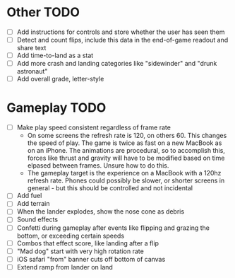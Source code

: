 # Other TODO

- [ ] Add instructions for controls and store whether the user has seen them
- [ ] Detect and count flips, include this data in the end-of-game readout and share text
- [ ] Add time-to-land as a stat
- [ ] Add more crash and landing categories like "sidewinder" and "drunk astronaut"
- [ ] Add overall grade, letter-style

# Gameplay TODO

- [ ] Make play speed consistent regardless of frame rate
  - On some screens the refresh rate is 120, on others 60. This changes the speed of play. The game is twice as fast on a new MacBook as on an iPhone. The animations are procedural, so to accomplish this, forces like thrust and gravity will have to be modified based on time elpased between frames. Unsure how to do this.
  - The gameplay target is the experience on a MacBook with a 120hz refresh rate. Phones could possibly be slower, or shorter screens in general - but this should be controlled and not incidental
- [ ] Add fuel
- [ ] Add terrain
- [ ] When the lander explodes, show the nose cone as debris
- [ ] Sound effects
- [ ] Confetti during gameplay after events like flipping and grazing the bottom, or exceeding certain speeds
- [ ] Combos that effect score, like landing after a flip
- [ ] "Mad dog" start with very high rotation rate
- [ ] iOS safari "from" banner cuts off bottom of canvas
- [ ] Extend ramp from lander on land
